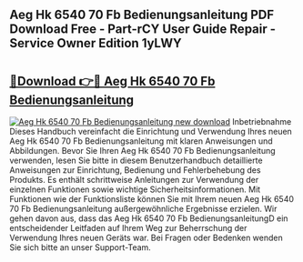 ## Aeg Hk 6540 70 Fb Bedienungsanleitung PDF Download Free - Part-rCY User Guide Repair - Service Owner Edition 1yLWY

# <h2><a href="http://df3wy4g.blite.top/?on=Aeg+Hk+6540+70+Fb+Bedienungsanleitung">🔗Download 👉🔴 Aeg Hk 6540 70 Fb Bedienungsanleitung</a></h2>

[![Aeg Hk 6540 70 Fb Bedienungsanleitung new download](https://i.imgur.com/lujVjoI.png)](http://df3wy4g.blite.top/?on=Aeg+Hk+6540+70+Fb+Bedienungsanleitung)
Inbetriebnahme Dieses Handbuch vereinfacht die Einrichtung und Verwendung Ihres neuen Aeg Hk 6540 70 Fb Bedienungsanleitung mit klaren Anweisungen und Abbildungen. Bevor Sie Ihren Aeg Hk 6540 70 Fb Bedienungsanleitung verwenden, lesen Sie bitte in diesem Benutzerhandbuch detaillierte Anweisungen zur Einrichtung, Bedienung und Fehlerbehebung des Produkts. Es enthält schrittweise Anleitungen zur Verwendung der einzelnen Funktionen sowie wichtige Sicherheitsinformationen. Mit Funktionen wie der Funktionsliste können Sie mit Ihrem neuen Aeg Hk 6540 70 Fb Bedienungsanleitung außergewöhnliche Ergebnisse erzielen. Wir gehen davon aus, dass das Aeg Hk 6540 70 Fb BedienungsanleitungD ein entscheidender Leitfaden auf Ihrem Weg zur Beherrschung der Verwendung Ihres neuen Geräts war. Bei Fragen oder Bedenken wenden Sie sich bitte an unser Support-Team.
